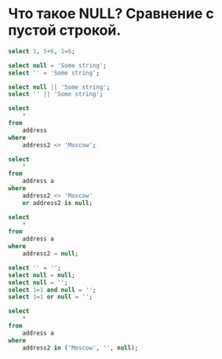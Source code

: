 # Что такое NULL? Сравнение с пустой строкой.

```sql
select 1, 5+6, 1=6;
```

```sql
select null = 'Some string';
select '' = 'Some string';
```

```sql
select null || 'Some string';
select '' || 'Some string';
```

```sql
select
	*
from
	address
where
	address2 <> 'Moscow';
```

```sql
select
	*
from
	address a
where
	address2 <> 'Moscow'
	or address2 is null;
```

```sql
select
	*
from
	address a
where
	address2 = null;
```

```sql
select '' = '';
select null = null;
select null = '';
select 1=1 and null = '';
select 1=1 or null = '';
```

```sql
select
	*
from
	address a
where
	address2 in ('Moscow', '', null);
```

